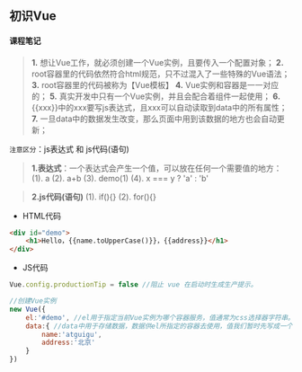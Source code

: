 ## 初识Vue


#### 课程笔记
>**1.** 想让Vue工作，就必须创建一个Vue实例，且要传入一个配置对象；
>**2.** root容器里的代码依然符合html规范，只不过混入了一些特殊的Vue语法；
>**3.** root容器里的代码被称为【Vue模板】
>**4.** Vue实例和容器是一一对应的；
>**5.** 真实开发中只有一个Vue实例，并且会配合着组件一起使用；
>**6.** {{xxx}}中的xxx要写js表达式，且xxx可以自动读取到data中的所有属性；
>**7.** 一旦data中的数据发生改变，那么页面中用到该数据的地方也会自动更新；

`注意区分`：js表达式 和 js代码(语句)
>**1.表达式**：一个表达式会产生一个值，可以放在任何一个需要值的地方：
(1). a
(2). a+b
(3). demo(1)
(4). x === y ? 'a' : 'b'

>**2.js代码(语句)**
(1). if(){}
(2). for(){}

- HTML代码
```html
<div id="demo">
	<h1>Hello，{{name.toUpperCase()}}，{{address}}</h1>
</div>
```
- JS代码
```javascript
Vue.config.productionTip = false //阻止 vue 在启动时生成生产提示。

//创建Vue实例
new Vue({
	el:'#demo', //el用于指定当前Vue实例为哪个容器服务，值通常为css选择器字符串。
	data:{ //data中用于存储数据，数据供el所指定的容器去使用，值我们暂时先写成一个对象。
		name:'atguigu',
		address:'北京'
	}
})
```